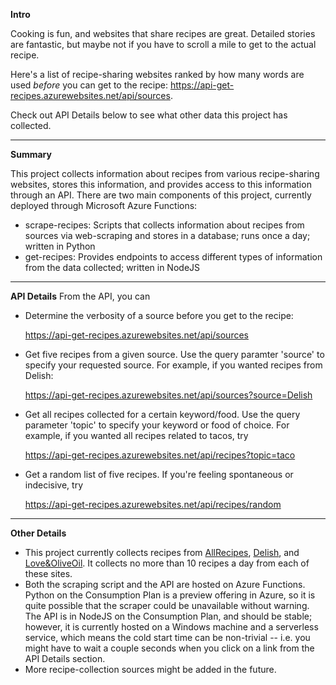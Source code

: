 **Intro**

Cooking is fun, and websites that share recipes are great. Detailed stories are fantastic, but maybe not if you have to scroll a mile to get to the actual recipe.

Here's a list of recipe-sharing websites ranked by how many words are used _before_ you can get to the recipe: <https://api-get-recipes.azurewebsites.net/api/sources>.

Check out API Details below to see what other data this project has collected.
***
**Summary**

This project collects information about recipes from various recipe-sharing websites, stores this information, and provides access to this information through an API. There are two main components of this project, currently deployed through Microsoft Azure Functions:

- scrape-recipes: Scripts that collects information about recipes from sources via web-scraping and stores in a database; runs once a day; written in Python
- get-recipes: Provides endpoints to access different types of information from the data collected; written in NodeJS
***
**API Details**
From the API, you can 
* Determine the verbosity of a source before you get to the recipe: 

  https://api-get-recipes.azurewebsites.net/api/sources
* Get five recipes from a given source. Use the query paramter 'source' to specify your requested source. For example, if you wanted recipes from Delish: 

  https://api-get-recipes.azurewebsites.net/api/sources?source=Delish
* Get all recipes collected for a certain keyword/food. Use the query parameter 'topic' to specify your keyword or food of choice. For example, if you wanted all recipes related to tacos, try 

  https://api-get-recipes.azurewebsites.net/api/recipes?topic=taco
* Get a random list of five recipes. If you're feeling spontaneous or indecisive, try 

  https://api-get-recipes.azurewebsites.net/api/recipes/random
***
**Other Details**
* This project currently collects recipes from [AllRecipes](https://www.allrecipes.com/), [Delish](https://www.delish.com/), and [Love&OliveOil](https://www.loveandoliveoil.com/). It collects no more than 10 recipes a day from each of these sites.
* Both the scraping script and the API are hosted on Azure Functions. Python on the Consumption Plan is a preview offering in Azure, so it is quite possible that the scraper could be unavailable without warning. The API is in NodeJS on the Consumption Plan, and should be stable; however, it is currently hosted on a Windows machine and a serverless service, which means the cold start time can be non-trivial -- i.e. you might have to wait a couple seconds when you click on a link from the API Details section.
* More recipe-collection sources might be added in the future.
